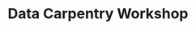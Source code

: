---
title: "Data Carpentry Workshop"
menu: "main"
start: 2018-04-23 09:00:00 EST
end: 2018-04-24 16:30:00 EST
location: "Fort Lauderdale Research and Education Center"
website: "https://picardis.github.io/2018-04-23-uf-flrec/"
---